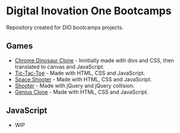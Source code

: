 # Digital Inovation One Bootcamps

Repository created for DIO bootcamps projects.

## Games

- [Chrome Dinosaur Clone](https://github.com/marcus-ferreira/bootcamps-dio/tree/main/web-games-developer/dinosaur) - Innitially made with divs and CSS, then translated to canvas and JavaScript.
- [Tic-Tac-Toe](https://marcus-ferreira.github.io/bootcamp-web-games-dev-dio/web-games-developer/tic-tac-toe/) - Made with HTML, CSS and JavaScript.
- [Space Shooter](https://marcus-ferreira.github.io/bootcamp-web-games-dev-dio/web-games-developer/space-shooter/) - Made with HTML, CSS and JavaScript.
- [Shooter](https://marcus-ferreira.github.io/bootcamp-web-games-dev-dio/web-games-developer/shooter/) - Made with jQuery and jQuery collision.
- [Genius Clone](https://marcus-ferreira.github.io/bootcamp-web-games-dev-dio/web-games-developer/genius/) - Made with HTML, CSS and JavaScript.

## JavaScript

- WIP
